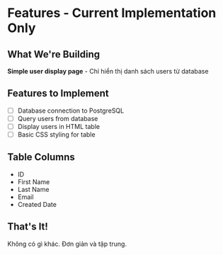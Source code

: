 # Features - Current Implementation Only

## What We're Building
**Simple user display page** - Chỉ hiển thị danh sách users từ database

## Features to Implement
- [ ] Database connection to PostgreSQL
- [ ] Query users from database  
- [ ] Display users in HTML table
- [ ] Basic CSS styling for table

## Table Columns
- ID
- First Name  
- Last Name
- Email
- Created Date

## That's It!
Không có gì khác. Đơn giản và tập trung.

